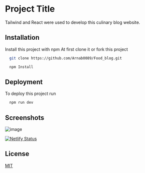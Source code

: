 
# Project Title

Tailwind and React were used to develop this culinary blog website. 


## Installation

Install this project with npm
At first clone it or fork this project 

```bash
  git clone https://github.com/Arnab0089/Food_blog.git
```
```bash
  npm Install 
```    
## Deployment

To deploy this project run

```bash
  npm run dev
```


## Screenshots

![image](https://github.com/Arnab0089/Food_blog/assets/101214392/bb61a7c7-b29d-45ae-bc20-7efb9c541199)


[![Netlify Status](https://api.netlify.com/api/v1/badges/9226700e-ce4c-4225-b9ff-aab75731a673/deploy-status)](https://app.netlify.com/sites/foodbloger-707/deploys)


## License

[MIT](https://choosealicense.com/licenses/mit/)

